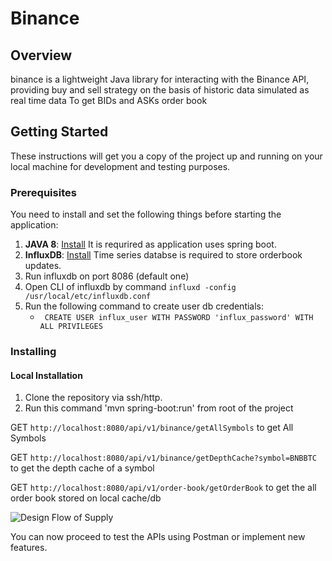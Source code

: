 # Binance

## Overview
binance is a lightweight Java library for interacting with the Binance API, providing buy and sell strategy on the basis of historic data simulated as real time data
To get BIDs and ASKs order book



## Getting Started

These instructions will get you a copy of the project up and running on your local machine for development and testing purposes.

### Prerequisites

You need to install and set the following things before starting the application:

1. **JAVA 8**: [Install](https://www.oracle.com/technetwork/java/javase/overview/java8-2100321.html) It is requrired as application uses spring boot.
2. **InfluxDB**: [Install](https://docs.influxdata.com/influxdb/v1.7/introduction/installation/) Time series databse is required to store orderbook updates.
3. Run influxdb on port 8086 (default one)
4. Open CLI of influxdb by command `influxd -config /usr/local/etc/influxdb.conf`
5. Run the following command to create user db credentials:
    - ` CREATE USER influx_user WITH PASSWORD 'influx_password' WITH ALL PRIVILEGES`

### Installing

#### Local Installation

1. Clone the repository via ssh/http.
2. Run this command 'mvn spring-boot:run' from root of the project

GET `http://localhost:8080/api/v1/binance/getAllSymbols` to get All Symbols

GET `http://localhost:8080/api/v1/binance/getDepthCache?symbol=BNBBTC` to get the depth cache of a symbol

GET `http://localhost:8080/api/v1/order-book/getOrderBook` to get the all order book stored on local cache/db

![Design Flow of Supply](./binance_order.png)

You can now proceed to test the APIs using Postman or implement new features.
